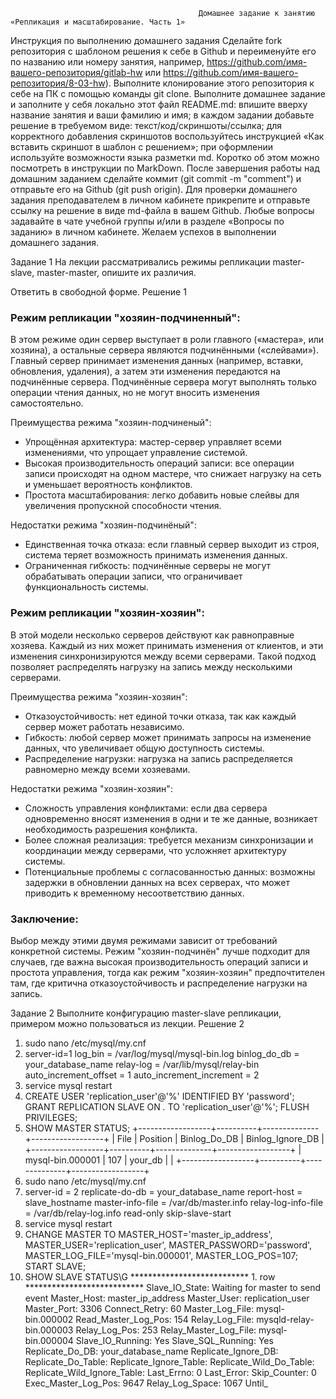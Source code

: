                                               Домашнее задание к занятию «Репликация и масштабирование. Часть 1»
Инструкция по выполнению домашнего задания
Сделайте fork репозитория c шаблоном решения к себе в Github и переименуйте его по названию или номеру занятия, например, https://github.com/имя-вашего-репозитория/gitlab-hw или https://github.com/имя-вашего-репозитория/8-03-hw).
Выполните клонирование этого репозитория к себе на ПК с помощью команды git clone.
Выполните домашнее задание и заполните у себя локально этот файл README.md:
впишите вверху название занятия и ваши фамилию и имя;
в каждом задании добавьте решение в требуемом виде: текст/код/скриншоты/ссылка;
для корректного добавления скриншотов воспользуйтесь инструкцией «Как вставить скриншот в шаблон с решением»;
при оформлении используйте возможности языка разметки md. Коротко об этом можно посмотреть в инструкции по MarkDown.
После завершения работы над домашним заданием сделайте коммит (git commit -m "comment") и отправьте его на Github (git push origin).
Для проверки домашнего задания преподавателем в личном кабинете прикрепите и отправьте ссылку на решение в виде md-файла в вашем Github.
Любые вопросы задавайте в чате учебной группы и/или в разделе «Вопросы по заданию» в личном кабинете.
Желаем успехов в выполнении домашнего задания.

Задание 1
На лекции рассматривались режимы репликации master-slave, master-master, опишите их различия.

Ответить в свободной форме.
Решение 1
### Режим репликации "хозяин-подчиненный":
В этом режиме один сервер выступает в роли главного («мастера», или хозяина), а остальные сервера являются подчинёнными («слейвами»). Главный сервер принимает изменения данных (например, вставки, обновления, удаления), а затем эти изменения передаются на подчинённые сервера. Подчинённые сервера могут выполнять только операции чтения данных, но не могут вносить изменения самостоятельно.

Преимущества режима "хозяин-подчиненый":
- Упрощённая архитектура: мастер-сервер управляет всеми изменениями, что упрощает управление системой.
- Высокая производительность операций записи: все операции записи происходят на одном мастере, что снижает нагрузку на сеть и уменьшает вероятность конфликтов.
- Простота масштабирования: легко добавить новые слейвы для увеличения пропускной способности чтения.

Недостатки режима "хозяин-подчинёный":
- Единственная точка отказа: если главный сервер выходит из строя, система теряет возможность принимать изменения данных.
- Ограниченная гибкость: подчинённые серверы не могут обрабатывать операции записи, что ограничивает функциональность системы.

### Режим репликации "хозяин-хозяин":
В этой модели несколько серверов действуют как равноправные хозяева. Каждый из них может принимать изменения от клиентов, и эти изменения синхронизируются между всеми серверами. Такой подход позволяет распределять нагрузку на запись между несколькими серверами.

Преимущества режима "хозяин-хозяин":
- Отказоустойчивость: нет единой точки отказа, так как каждый сервер может работать независимо.
- Гибкость: любой сервер может принимать запросы на изменение данных, что увеличивает общую доступность системы.
- Распределение нагрузки: нагрузка на запись распределяется равномерно между всеми хозяевами.

Недостатки режима "хозяин-хозяин":
- Сложность управления конфликтами: если два сервера одновременно вносят изменения в одни и те же данные, возникает необходимость разрешения конфликта.
- Более сложная реализация: требуется механизм синхронизации и координации между серверами, что усложняет архитектуру системы.
- Потенциальные проблемы с согласованностью данных: возможны задержки в обновлении данных на всех серверах, что может приводить к временному несоответствию данных.

### Заключение:
Выбор между этими двумя режимами зависит от требований конкретной системы. Режим "хозяин-подчинён" лучше подходит для случаев, где важна высокая производительность операций записи и простота управления, тогда как режим "хозяин-хозяин" предпочтителен там, где критична отказоустойчивость и распределение нагрузки на запись.

Задание 2
Выполните конфигурацию master-slave репликации, примером можно пользоваться из лекции.
Решение 2
1) sudo nano /etc/mysql/my.cnf
2)   server-id=1
   log_bin = /var/log/mysql/mysql-bin.log
   binlog_do_db = your_database_name
   relay-log = /var/lib/mysql/relay-bin
   auto_increment_offset = 1
   auto_increment_increment = 2
3)  service mysql restart
4)   CREATE USER 'replication_user'@'%' IDENTIFIED BY 'password';
   GRANT REPLICATION SLAVE ON *.* TO 'replication_user'@'%';
   FLUSH PRIVILEGES;
5)   SHOW MASTER STATUS;
   +------------------+----------+--------------+------------------+
   | File             | Position | Binlog_Do_DB | Binlog_Ignore_DB |
   +------------------+----------+--------------+------------------+
   | mysql-bin.000001 |      107 | your_db      |                  |
   +------------------+----------+--------------+------------------+
6)  sudo nano /etc/mysql/my.cnf
7)    server-id = 2
   replicate-do-db = your_database_name
   report-host = slave_hostname
   master-info-file = /var/db/master.info
   relay-log-info-file = /var/db/relay-log.info
   read-only
   skip-slave-start
8) service mysql restart
9)    CHANGE MASTER TO
     MASTER_HOST='master_ip_address',
     MASTER_USER='replication_user',
     MASTER_PASSWORD='password',
     MASTER_LOG_FILE='mysql-bin.000001', 
     MASTER_LOG_POS=107;                 
   START SLAVE;
10)   SHOW SLAVE STATUS\G
   *************************** 1. row ***************************
                 Slave_IO_State: Waiting for master to send event
                    Master_Host: master_ip_address
                    Master_User: replication_user
                    Master_Port: 3306
                  Connect_Retry: 60
                Master_Log_File: mysql-bin.000002
            Read_Master_Log_Pos: 154
                 Relay_Log_File: mysqld-relay-bin.000003
                  Relay_Log_Pos: 253
          Relay_Master_Log_File: mysql-bin.000004
               Slave_IO_Running: Yes
              Slave_SQL_Running: Yes
                Replicate_Do_DB: your_database_name
            Replicate_Ignore_DB:
             Replicate_Do_Table:
         Replicate_Ignore_Table:
        Replicate_Wild_Do_Table:
    Replicate_Wild_Ignore_Table:
                     Last_Errno: 0
                     Last_Error:
                   Skip_Counter: 0
            Exec_Master_Log_Pos: 9647
                Relay_Log_Space: 1067
                Until_
